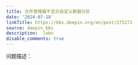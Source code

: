 ```yaml
---
title: 文件管理器不显示自定义数据分区
date: '2024-07-18'
linkTitle: https://bbs.deepin.org/en/post/275272
source: deepin_bbs
description:  lebn 
disable_comments: true
---
```

问题描述：
